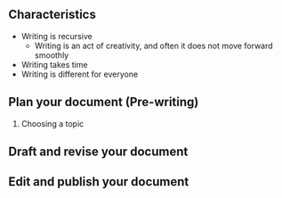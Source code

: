## Characteristics
- Writing is recursive
	- Writing is an act of creativity, and often it does not move forward smoothly
- Writing takes time
- Writing is different for everyone

## Plan your document (Pre-writing)
1. Choosing a topic

## Draft and revise your document

## Edit and publish your document

